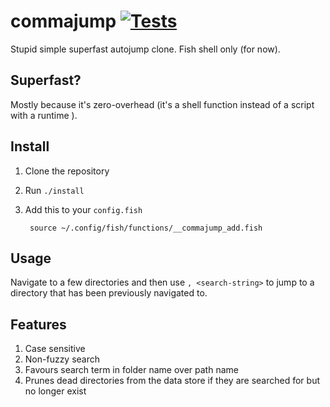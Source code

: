 # commajump [![Tests](https://github.com/spinningarrow/commajump/actions/workflows/main.yml/badge.svg)](https://github.com/spinningarrow/commajump/actions/workflows/main.yml)

Stupid simple superfast autojump clone. Fish shell only (for now).

## Superfast?

Mostly because it's zero-overhead (it's a shell function instead of a script with a runtime ).

## Install

1. Clone the repository
2. Run `./install`
3. Add this to your `config.fish`

		source ~/.config/fish/functions/__commajump_add.fish

## Usage

Navigate to a few directories and then use `, <search-string>` to jump to a
directory that has been previously navigated to.

## Features

1. Case sensitive
2. Non-fuzzy search
3. Favours search term in folder name over path name
4. Prunes dead directories from the data store if they are searched for but no
   longer exist
